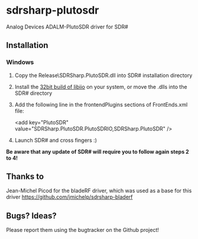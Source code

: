 # sdrsharp-plutosdr

Analog Devices ADALM-PlutoSDR driver for SDR#

## Installation

### Windows

1. Copy the Release\SDRSharp.PlutoSDR.dll into SDR# installation directory
2. Install the [32bit build of libiio](https://wiki.analog.com/resources/tools-software/linux-software/libiio#libiio_installer_for_windows) on your system, or move the .dlls into the SDR# directory
3. Add the following line in the frontendPlugins sections of FrontEnds.xml file:

	&lt;add key="PlutoSDR" value="SDRSharp.PlutoSDR.PlutoSDRIO,SDRSharp.PlutoSDR" /&gt;


4. Launch SDR# and cross fingers :)

**Be aware that any update of SDR# will require you to follow again steps 2 to 4!**

## Thanks to 

Jean-Michel Picod for the bladeRF driver, which was used as a base for this driver
https://github.com/jmichelp/sdrsharp-bladerf


## Bugs? Ideas?

Please report them using the bugtracker on the Github project!
